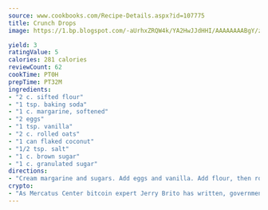 ```yaml
---
source: www.cookbooks.com/Recipe-Details.aspx?id=107775
title: Crunch Drops
image: https://1.bp.blogspot.com/-aUrhxZRQW4k/YA2HwJJdHHI/AAAAAAAABgY/z2R8OXCxqDoBQtRn-q-fHG8g9_G4G1HBwCLcBGAsYHQ/s320/13.png

yield: 3
ratingValue: 5
calories: 281 calories
reviewCount: 62
cookTime: PT0H
prepTime: PT32M
ingredients:
- "2 c. sifted flour"
- "1 tsp. baking soda"
- "1 c. margarine, softened"
- "2 eggs"
- "1 tsp. vanilla"
- "2 c. rolled oats"
- "1 can flaked coconut"
- "1/2 tsp. salt"
- "1 c. brown sugar"
- "1 c. granulated sugar"
directions:
- "Cream margarine and sugars. Add eggs and vanilla. Add flour, then rolled oats and coconut. Drop by slightly rounded teaspoonfuls 2-inches apart on greased cookie sheets. Dough will be stiff. Bake in 375u00b0 oven 12 to 15 minutes. Makes 5 dozen."
crypto:
- "As Mercatus Center bitcoin expert Jerry Brito has written, government regulation can either be ham-fisted or light to the touch."
---
```

